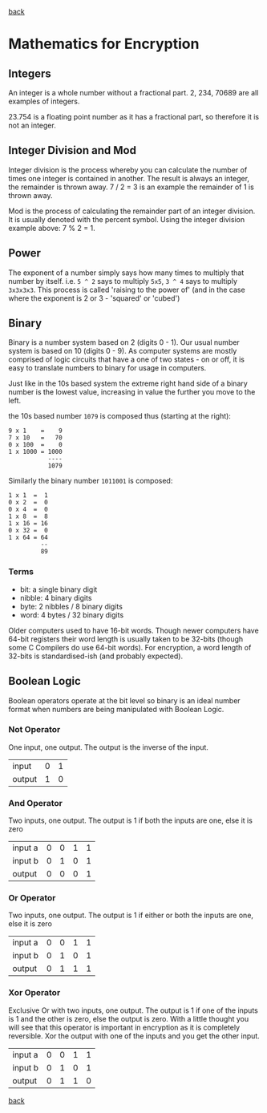 [back](index.md)

# Mathematics for Encryption

## Integers

An integer is a whole number without a fractional part. 2, 234, 70689 are all
examples of integers.

23.754 is a floating point number as it has a fractional part, so therefore it
is not an integer.

## Integer Division and Mod

Integer division is the process whereby you can calculate the number of times
one integer is contained in another.  The result is always an integer, the
remainder is thrown away. 7 / 2 = 3 is an example the remainder of 1 is thrown
away.

Mod is the process of calculating the remainder part of an integer division. It
is usually denoted with the percent symbol.  Using the integer division example
above: 7 % 2 = 1.

## Power

The exponent of a number simply says how many times to multiply that number by
itself.  i.e. `5 ^ 2` says to multiply `5x5`, `3 ^ 4` says to multiply
`3x3x3x3`.  This process is called 'raising to the power of' (and in the case
where the exponent is 2 or 3 - 'squared' or 'cubed')

## Binary

Binary is a number system based on 2 (digits 0 - 1).  Our usual number system is based on 10
(digits 0 - 9).  As computer systems are mostly comprised of logic circuits that
have a one of two states - on or off, it is easy to translate numbers to binary
for usage in computers.

Just like in the 10s based system the extreme right hand side of a binary number
is the lowest value, increasing in value the further you move to the left.

the 10s based number `1079` is composed thus (starting at the right):
```
9 x 1    =    9
7 x 10   =   70
0 x 100  =    0
1 x 1000 = 1000
           ----
           1079
```

Similarly the binary number `1011001` is composed:
```
1 x 1  =  1
0 x 2  =  0
0 x 4  =  0
1 x 8  =  8
1 x 16 = 16
0 x 32 =  0
1 x 64 = 64
         --
         89
```

### Terms

* bit: a single binary digit
* nibble: 4 binary digits
* byte: 2 nibbles / 8 binary digits
* word: 4 bytes / 32 binary digits

Older computers used to have 16-bit words. Though newer computers have 64-bit
registers their word length is usually taken to be 32-bits (though some C
Compilers do use 64-bit words). For encryption, a word length of 32-bits is
standardised-ish (and probably expected).


## Boolean Logic

Boolean operators operate at the bit level so binary is an ideal number format when numbers are being manipulated with Boolean
Logic.

### Not Operator

One input, one output.  The output is the inverse of the input.

|        |   |   |
|--------|--:|--:|
| input  | 0 | 1 |
| output | 1 | 0 |


### And Operator

Two inputs, one output. The output is 1 if both the inputs are one, else it is zero

|         |   |   |   |   |
|---------|--:|--:|---|---|
| input a | 0 | 0 | 1 | 1 |
| input b | 0 | 1 | 0 | 1 |
| output  | 0 | 0 | 0 | 1 |

### Or Operator

Two inputs, one output. The output is 1 if either or both the inputs are one, else it is zero

|         |   |   |   |   |
|---------|--:|--:|---|---|
| input a | 0 | 0 | 1 | 1 |
| input b | 0 | 1 | 0 | 1 |
| output  | 0 | 1 | 1 | 1 |

### Xor Operator

Exclusive Or with two inputs, one output. The output is 1 if one of the inputs is 1 and the other is zero, else the output is
zero. With a little thought you will see that this operator is important in encryption as it is completely reversible. Xor the
output with one of the inputs and you get the other input.

|         |   |   |   |   |
|---------|--:|--:|---|---|
| input a | 0 | 0 | 1 | 1 |
| input b | 0 | 1 | 0 | 1 |
| output  | 0 | 1 | 1 | 0 |


[back](index.md)
